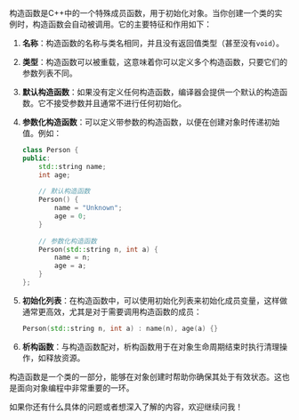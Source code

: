 构造函数是C++中的一个特殊成员函数，用于初始化对象。当你创建一个类的实例时，构造函数会自动被调用。它的主要特征和作用如下：

1. **名称**：构造函数的名称与类名相同，并且没有返回值类型（甚至没有`void`）。

2. **类型**：构造函数可以被重载，这意味着你可以定义多个构造函数，只要它们的参数列表不同。

3. **默认构造函数**：如果没有定义任何构造函数，编译器会提供一个默认的构造函数。它不接受参数并且通常不进行任何初始化。

4. **参数化构造函数**：可以定义带参数的构造函数，以便在创建对象时传递初始值。例如：
    ```cpp
    class Person {
    public:
        std::string name;
        int age;
        
        // 默认构造函数
        Person() {
            name = "Unknown";
            age = 0;
        }
        
        // 参数化构造函数
        Person(std::string n, int a) {
            name = n;
            age = a;
        }
    };
    ```

5. **初始化列表**：在构造函数中，可以使用初始化列表来初始化成员变量，这样做通常更高效，尤其是对于需要调用构造函数的成员：
    ```cpp
    Person(std::string n, int a) : name(n), age(a) {}
    ```

6. **析构函数**：与构造函数配对，析构函数用于在对象生命周期结束时执行清理操作，如释放资源。

构造函数是一个类的一部分，能够在对象创建时帮助你确保其处于有效状态。这也是面向对象编程中非常重要的一环。

如果你还有什么具体的问题或者想深入了解的内容，欢迎继续问我！
